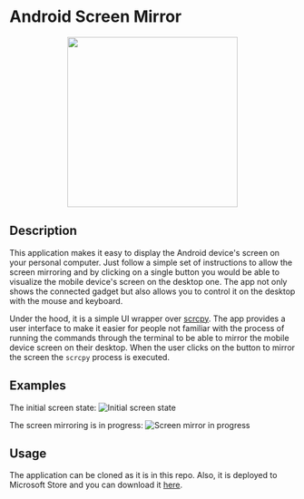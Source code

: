 # Android Screen Mirror
<p align="center">
  <img width="300" height="300" src="https://github.com/molotochok/android-screen-mirror/assets/22146812/55c517ce-48a5-4812-aa7c-fc8089dfdef8">
</p>

## Description
This application makes it easy to display the Android device's screen on your personal computer. Just follow a simple set of instructions to allow the screen mirroring and by clicking on a single button you would be able to visualize the mobile device's screen on the desktop one.
The app not only shows the connected gadget but also allows you to control it on the desktop with the mouse and keyboard.

Under the hood, it is a simple UI wrapper over [scrcpy](https://github.com/Genymobile/scrcpy). 
The app provides a user interface to make it easier for people not familiar with the process of running the commands through the terminal to be able to mirror the mobile device screen on their desktop.
When the user clicks on the button to mirror the screen the `scrcpy` process is executed.

## Examples
The initial screen state:
![Initial screen state](https://github.com/molotochok/android-screen-mirror/assets/22146812/eeeec763-4699-4a4e-8161-868c2dcc55d1)


The screen mirroring is in progress:
![Screen mirror in progress](https://github.com/molotochok/android-screen-mirror/assets/22146812/55ba4bad-6a71-4fe3-885a-832ab4e1c845)
## Usage
The application can be cloned as it is in this repo.
Also, it is deployed to Microsoft Store and you can download it [here]( https://www.microsoft.com/store/apps/9MW4W7QXDWKR).
